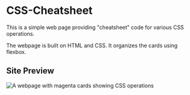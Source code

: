 # CSS-Cheatsheet

This is a simple web page providing "cheatsheet" code for various CSS operations.

The webpage is built on HTML and CSS. It organizes the cards using flexbox.

## Site Preview
![A webpage with magenta cards showing CSS operations](luketeal.github.io_CSS-Cheatsheet_.png)
